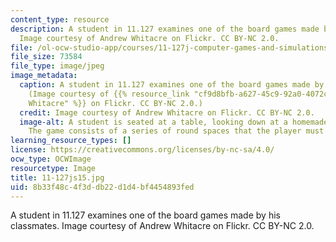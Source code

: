 ```yaml
---
content_type: resource
description: A student in 11.127 examines one of the board games made by his classmates.
  Image courtesy of Andrew Whitacre on Flickr. CC BY-NC 2.0.
file: /ol-ocw-studio-app/courses/11-127j-computer-games-and-simulations-for-education-and-exploration-spring-2015/8b33f48c4f3ddb22d1d4bf4454893fed_11-127js15.jpg
file_size: 73584
file_type: image/jpeg
image_metadata:
  caption: A student in 11.127 examines one of the board games made by his classmates.
    (Image courtesy of {{% resource_link "cf9d8bfb-a627-45c9-92a0-4072cab36522" "Andrew
    Whitacre" %}} on Flickr. CC BY-NC 2.0.)
  credit: Image courtesy of Andrew Whitacre on Flickr. CC BY-NC 2.0.
  image-alt: A student is seated at a table, looking down at a homemade board game.
    The game consists of a series of round spaces that the player must move through.
learning_resource_types: []
license: https://creativecommons.org/licenses/by-nc-sa/4.0/
ocw_type: OCWImage
resourcetype: Image
title: 11-127js15.jpg
uid: 8b33f48c-4f3d-db22-d1d4-bf4454893fed
---
```

A student in 11.127 examines one of the board games made by his classmates. Image courtesy of Andrew Whitacre on Flickr. CC BY-NC 2.0.